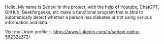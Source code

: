Hello, My name is Sedevi In this project, with the help of Youtube, ChatGPT, GitHub, Geekforgeeks, etc make a functional program that is able to automatically detect whether a person has diabetes or not using various information and data.

Vist my Linkin profile :- https://www.linkedin.com/in/sedevi-neihu-56232a273/
